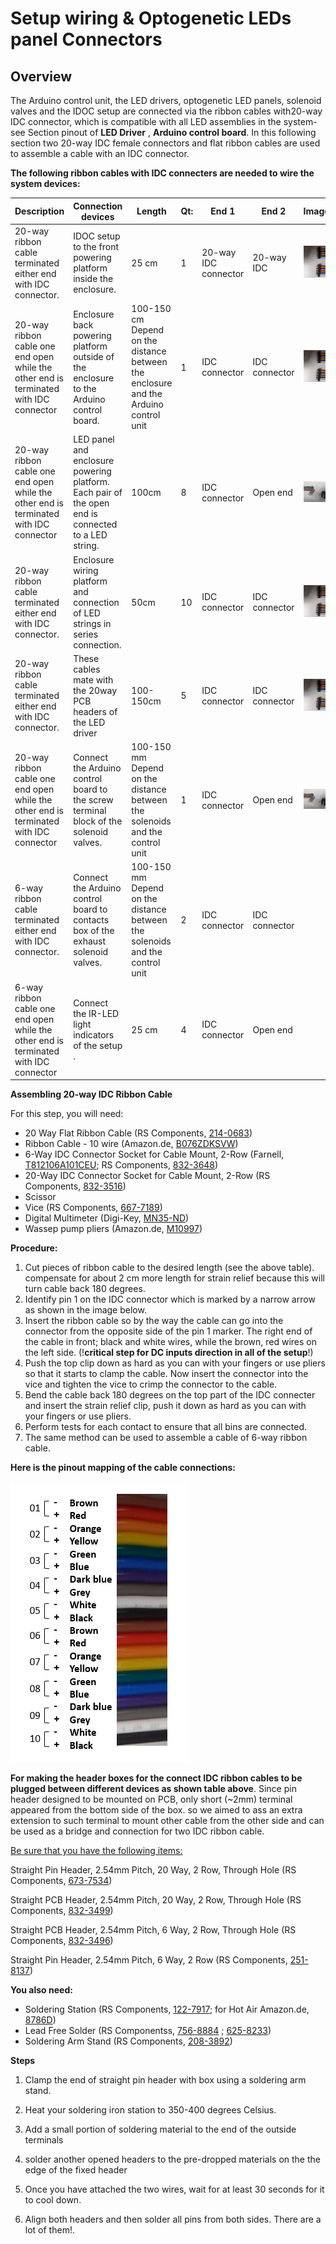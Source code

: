 # **Setup wiring & Optogenetic LEDs panel Connectors**

## Overview

The Arduino control unit, the LED drivers, optogenetic LED panels, solenoid valves and the IDOC setup  are connected via the ribbon cables with20-way IDC connector, which is compatible with all LED assemblies in the system- see Section pinout of **LED Driver** , **Arduino control board**.  In this following section two 20-way IDC female connectors and  flat ribbon cables are used to assemble a cable with an IDC connector.

**The following ribbon cables with IDC connecters are needed to wire the system devices:**

| Description                              | Connection  devices                      | Length                                   | Qt:  | End  1                | End  2         | Image                                    |
| ---------------------------------------- | ---------------------------------------- | ---------------------------------------- | ---- | --------------------- | -------------- | ---------------------------------------- |
| 20-way  ribbon cable terminated either  end with IDC connector. | IDOC  setup to the front powering platform inside the enclosure. | 25 cm                                    | 1    | 20-way IDC  connector | 20-way IDC     | ![Double-IDC-connectors-cable.PNG](../assets/Images/Double-IDC-connectors-cable.PNG) |
| 20-way  ribbon cable one end open while the other end is terminated with IDC connector | Enclosure  back powering platform outside of the enclosure to the Arduino control board. | 100-150  cm  Depend  on the distance between the enclosure and the Arduino control unit | 1    | IDC  connector        | IDC  connector | ![Double-IDC-connectors-cable.PNG](../assets/Images/Double-IDC-connectors-cable.PNG) |
| 20-way  ribbon cable one end open while the other end is terminated with IDC connector | LED  panel and enclosure powering platform.  Each  pair of the open end is connected to a LED string. | 100cm                                    | 8    | IDC  connector        | Open  end      | ![open-ended-IDC-ribbon-cable.PNG](../assets/Images/open-ended-IDC-ribbon-cable.PNG) |
| 20-way  ribbon cable terminated either  end with IDC connector. | Enclosure  wiring platform and connection of LED strings in series connection. | 50cm                                     | 10   | IDC  connector        | IDC  connector | ![Double-IDC-connectors-cable.PNG](../assets/Images/Double-IDC-connectors-cable.PNG) |
| 20-way  ribbon cable terminated either  end with IDC connector. | These cables mate with the 20way PCB headers  of the LED driver | 100-150cm                                | 5    | IDC  connector        | IDC  connector | ![Double-IDC-connectors-cable.PNG](../assets/Images/Double-IDC-connectors-cable.PNG) |
| 20-way  ribbon cable one end open while the other end is terminated with IDC connector | Connect  the Arduino control board to the screw terminal block of the solenoid valves. | 100-150  mm  Depend  on the distance between the solenoids and the control unit | 1    | IDC  connector        | Open  end      | ![open-ended-IDC-ribbon-cable.PNG](../assets/Images/open-ended-IDC-ribbon-cable.PNG) |
| 6-way  ribbon cable terminated either  end with IDC connector. | Connect  the Arduino control board to contacts box of the exhaust solenoid valves. | 100-150  mm  Depend  on the distance between the solenoids and the control unit | 2    | IDC  connector        | IDC  connector |                                          |
| 6-way  ribbon cable one end open while the other end is terminated with IDC connector | Connect  the IR-LED light indicators of the setup . | 25 cm                                    | 4    | IDC  connector        | Open  end      |                                          |


**Assembling 20-way IDC Ribbon Cable**

For this step, you will need:

- 20 Way Flat Ribbon Cable (RS Components, [214-0683](https://benl.rs-online.com/web/p/flat-ribbon-cable/2140683))
- Ribbon Cable - 10 wire  (Amazon.de, [B076ZDKSVW](https://www.amazon.nl/Platte-kabelband-Bestomz-IDC-kabel-regenboog/dp/B076ZDKSVW/))
- 6-Way IDC Connector Socket for Cable Mount, 2-Row (Farnell, [T812106A101CEU](https://be.farnell.com/amphenol/t812106a101ceu/socket-idc-s-relief-2-54mm-6way/dp/2215245); RS Components, [832-3648](https://benl.rs-online.com/web/p/idc-connectors/8323648/))
- 20-Way IDC Connector Socket for Cable Mount, 2-Row (RS Components, [832-3516](https://benl.rs-online.com/web/p/idc-connectors/8323516))
- Scissor
- Vice (RS Components, [667-7189](https://benl.rs-online.com/web/p/products/6677189/))
- Digital Multimeter (Digi-Key, [MN35-ND](https://www.digikey.be/product-detail/en/flir-extech/MN35/MN35-ND/7322804))
- Wassep pump pliers (Amazon.de, [M10997](https://www.amazon.nl/KNIPEX-Krimptang-240-97-22/dp/B004LY28J2/))




**Procedure:**

1. Cut pieces of ribbon cable to the desired length (see the above table). compensate for about 2 cm more length for strain relief because this will turn cable back 180 degrees.
2. Identify pin 1 on the IDC connector which is marked by a narrow arrow as shown in the image below.
3. Insert the ribbon cable so by the way the cable can go into the connector from the opposite side of the pin 1 marker. The right end of the cable in front; black and white wires, while the brown, red wires on the left side. (!**critical step for DC inputs direction in all of the setup**!)
4. Push the top clip down as hard as you can with your fingers or use pliers so that it starts to clamp the cable. Now insert the connector into the vice and tighten the vice to crimp the connector to the cable.
5. Bend the cable back 180 degrees on the top part of the IDC connecter and insert the strain relief clip, push it down as hard as you can with your fingers or use pliers.
6. Perform tests for each contact to ensure that all bins are connected.
7. The same method can be used to assemble a cable of 6-way ribbon cable.

**Here is the pinout mapping of the cable connections:**

![Ribbon-cable-mapping.PNG](../assets/Images/Ribbon-cable-mapping.PNG)


**For making the header boxes for the connect IDC ribbon cables to be plugged between different devices as shown table above**. Since pin header designed to be mounted on PCB, only short (~2mm) terminal appeared  from the bottom side of the box. so we aimed to ass an extra extension to such terminal to mount other cable from the other side and can be used as a bridge and connection for two IDC ribbon cable.

<u>Be sure that you have the following items:</u>



Straight Pin Header, 2.54mm Pitch, 20 Way, 2 Row, Through Hole (RS Components, [673-7534](https://benl.rs-online.com/web/p/pcb-headers/6737534/))

Straight PCB Header, 2.54mm Pitch, 20 Way, 2 Row, Through Hole (RS Components, [832-3499](https://benl.rs-online.com/web/p/pcb-headers/8323499/))

Straight PCB Header, 2.54mm Pitch, 6 Way, 2 Row, Through Hole (RS Components, [832-3496](https://benl.rs-online.com/web/p/pcb-headers/8323496/))

Straight Pin Header, 2.54mm Pitch, 6 Way, 2 Row (RS Components, [251-8137](https://benl.rs-online.com/web/p/pcb-headers/2518137))

**You also need:**

- Soldering Station (RS Components, [122-7917](https://benl.rs-online.com/web/p/soldering-stations/1227917); for Hot Air Amazon.de, [8786D](https://www.amazon.de/-/en/Soldering-Desoldering-Temperature-Adjustable-Conversion/dp/B08C51QRH5/))
- Lead Free Solder (RS Componentss, [756-8884](https://benl.rs-online.com/web/p/solder/7568884) ; [625-8233](https://benl.rs-online.com/web/p/solder/6258233))
- Soldering Arm Stand (RS Components, [208-3892](https://benl.rs-online.com/web/p/soldering-accessories/2083892))




**Steps**

1. Clamp the end of straight pin header with box using a soldering arm stand.

2. Heat your soldering iron station to 350-400 degrees Celsius.
3. Add a small portion of soldering material to the end of the outside terminals
4. solder another opened headers to the pre-dropped materials on the the edge of the fixed header
5. Once you have attached the two wires, wait for at least 30 seconds for it to cool down.
6. Align both headers and then solder all pins  from both sides. There are a lot of them!.



<!-- ![image](wire boxes) -->

